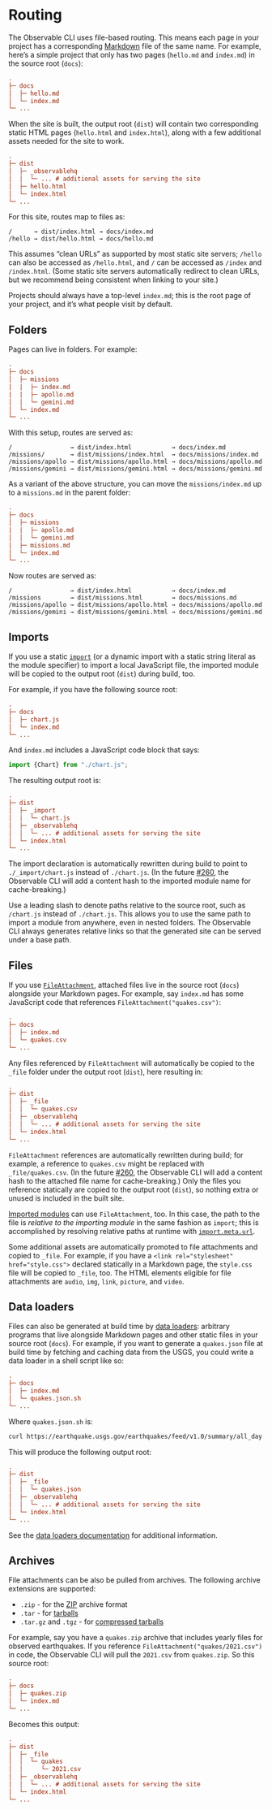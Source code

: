 # Routing

The Observable CLI uses file-based routing. This means each page in your project has a corresponding [Markdown](./markdown) file of the same name. For example, here’s a simple project that only has two pages (`hello.md` and `index.md`) in the source root (`docs`):

```ini
.
├─ docs
│  ├─ hello.md
│  └─ index.md
└─ ...
```

When the site is built, the output root (`dist`) will contain two corresponding static HTML pages (`hello.html` and `index.html`), along with a few additional assets needed for the site to work.

```ini
.
├─ dist
│  ├─ _observablehq
│  │  └─ ... # additional assets for serving the site
│  ├─ hello.html
│  └─ index.html
└─ ...
```

For this site, routes map to files as:

```
/      → dist/index.html → docs/index.md
/hello → dist/hello.html → docs/hello.md
```

This assumes “clean URLs” as supported by most static site servers; `/hello` can also be accessed as `/hello.html`, and `/` can be accessed as `/index` and `/index.html`. (Some static site servers automatically redirect to clean URLs, but we recommend being consistent when linking to your site.)

Projects should always have a top-level `index.md`; this is the root page of your project, and it’s what people visit by default.

## Folders

Pages can live in folders. For example:

```ini
.
├─ docs
│  ├─ missions
|  |  ├─ index.md
|  |  ├─ apollo.md
│  │  └─ gemini.md
│  └─ index.md
└─ ...
```

With this setup, routes are served as:

```
/                → dist/index.html           → docs/index.md
/missions/       → dist/missions/index.html  → docs/missions/index.md
/missions/apollo → dist/missions/apollo.html → docs/missions/apollo.md
/missions/gemini → dist/missions/gemini.html → docs/missions/gemini.md
```

As a variant of the above structure, you can move the `missions/index.md` up to a `missions.md` in the parent folder:

```ini
.
├─ docs
│  ├─ missions
|  |  ├─ apollo.md
│  │  └─ gemini.md
│  ├─ missions.md
│  └─ index.md
└─ ...
```

Now routes are served as:

```
/                → dist/index.html           → docs/index.md
/missions        → dist/missions.html        → docs/missions.md
/missions/apollo → dist/missions/apollo.html → docs/missions/apollo.md
/missions/gemini → dist/missions/gemini.html → docs/missions/gemini.md
```

## Imports

If you use a static [`import`](./javascript/imports) (or a dynamic import with a static string literal as the module specifier) to import a local JavaScript file, the imported module will be copied to the output root (`dist`) during build, too.

For example, if you have the following source root:

```ini
.
├─ docs
│  ├─ chart.js
│  └─ index.md
└─ ...
```

And `index.md` includes a JavaScript code block that says:

```js run=false
import {Chart} from "./chart.js";
```

The resulting output root is:

```ini
.
├─ dist
│  ├─ _import
│  │  └─ chart.js
│  ├─ _observablehq
│  │  └─ ... # additional assets for serving the site
│  └─ index.html
└─ ...
```

The import declaration is automatically rewritten during build to point to `./_import/chart.js` instead of `./chart.js`. (In the future [#260](https://github.com/observablehq/cli/issues/260), the Observable CLI will add a content hash to the imported module name for cache-breaking.)

Use a leading slash to denote paths relative to the source root, such as `/chart.js` instead of `./chart.js`. This allows you to use the same path to import a module from anywhere, even in nested folders. The Observable CLI always generates relative links so that the generated site can be served under a base path.

## Files

If you use [`FileAttachment`](./javascript/files), attached files live in the source root (`docs`) alongside your Markdown pages. For example, say `index.md` has some JavaScript code that references `FileAttachment("quakes.csv")`:

```ini
.
├─ docs
│  ├─ index.md
│  └─ quakes.csv
└─ ...
```

Any files referenced by `FileAttachment` will automatically be copied to the `_file` folder under the output root (`dist`), here resulting in:

```ini
.
├─ dist
│  ├─ _file
│  │  └─ quakes.csv
│  ├─ _observablehq
│  │  └─ ... # additional assets for serving the site
│  └─ index.html
└─ ...
```

`FileAttachment` references are automatically rewritten during build; for example, a reference to `quakes.csv` might be replaced with `_file/quakes.csv`. (In the future [#260](https://github.com/observablehq/cli/issues/260), the Observable CLI will add a content hash to the attached file name for cache-breaking.) Only the files you reference statically are copied to the output root (`dist`), so nothing extra or unused is included in the built site.

[Imported modules](#imports) can use `FileAttachment`, too. In this case, the path to the file is _relative to the importing module_ in the same fashion as `import`; this is accomplished by resolving relative paths at runtime with [`import.meta.url`](https://developer.mozilla.org/en-US/docs/Web/JavaScript/Reference/Operators/import.meta).

Some additional assets are automatically promoted to file attachments and copied to `_file`. For example, if you have a `<link rel="stylesheet" href="style.css">` declared statically in a Markdown page, the `style.css` file will be copied to `_file`, too. The HTML elements eligible for file attachments are `audio`, `img`, `link`, `picture`, and `video`.

## Data loaders

Files can also be generated at build time by [data loaders](./loaders): arbitrary programs that live alongside Markdown pages and other static files in your source root (`docs`). For example, if you want to generate a `quakes.json` file at build time by fetching and caching data from the USGS, you could write a data loader in a shell script like so:

```ini
.
├─ docs
│  ├─ index.md
│  └─ quakes.json.sh
└─ ...
```

Where `quakes.json.sh` is:

```sh
curl https://earthquake.usgs.gov/earthquakes/feed/v1.0/summary/all_day.geojson
```

This will produce the following output root:

```ini
.
├─ dist
│  ├─ _file
│  │  └─ quakes.json
│  ├─ _observablehq
│  │  └─ ... # additional assets for serving the site
│  └─ index.html
└─ ...
```

See the [data loaders documentation](./loaders#routing) for additional information.

## Archives

File attachments can be also be pulled from archives. The following archive extensions are supported:

- `.zip` - for the [ZIP](<https://en.wikipedia.org/wiki/ZIP_(file_format)>) archive format
- `.tar` - for [tarballs](<https://en.wikipedia.org/wiki/Tar_(computing)>)
- `.tar.gz` and `.tgz` - for [compressed tarballs](https://en.wikipedia.org/wiki/Gzip)

For example, say you have a `quakes.zip` archive that includes yearly files for observed earthquakes. If you reference `FileAttachment("quakes/2021.csv")` in code, the Observable CLI will pull the `2021.csv` from `quakes.zip`. So this source root:

```ini
.
├─ docs
│  ├─ quakes.zip
│  └─ index.md
└─ ...
```

Becomes this output:

```ini
.
├─ dist
│  ├─ _file
│  │  └─ quakes
│  │     └─ 2021.csv
│  ├─ _observablehq
│  │  └─ ... # additional assets for serving the site
│  └─ index.html
└─ ...
```
